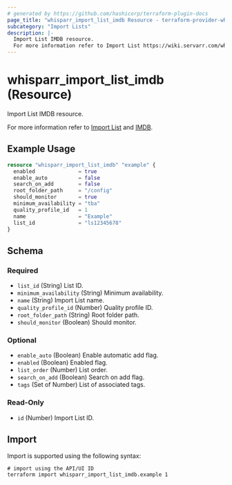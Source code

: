 ```yaml
---
# generated by https://github.com/hashicorp/terraform-plugin-docs
page_title: "whisparr_import_list_imdb Resource - terraform-provider-whisparr"
subcategory: "Import Lists"
description: |-
  Import List IMDB resource.
  For more information refer to Import List https://wiki.servarr.com/whisparr/settings#import-lists and IMDB https://wiki.servarr.com/whisparr/supported#imdblistimport.
---
```


# whisparr_import_list_imdb (Resource)

<!-- subcategory:Import Lists -->Import List IMDB resource.
For more information refer to [Import List](https://wiki.servarr.com/whisparr/settings#import-lists) and [IMDB](https://wiki.servarr.com/whisparr/supported#imdblistimport).

## Example Usage

```terraform
resource "whisparr_import_list_imdb" "example" {
  enabled              = true
  enable_auto          = false
  search_on_add        = false
  root_folder_path     = "/config"
  should_monitor       = true
  minimum_availability = "tba"
  quality_profile_id   = 1
  name                 = "Example"
  list_id              = "ls12345678"
}
```

<!-- schema generated by tfplugindocs -->
## Schema

### Required

- `list_id` (String) List ID.
- `minimum_availability` (String) Minimum availability.
- `name` (String) Import List name.
- `quality_profile_id` (Number) Quality profile ID.
- `root_folder_path` (String) Root folder path.
- `should_monitor` (Boolean) Should monitor.

### Optional

- `enable_auto` (Boolean) Enable automatic add flag.
- `enabled` (Boolean) Enabled flag.
- `list_order` (Number) List order.
- `search_on_add` (Boolean) Search on add flag.
- `tags` (Set of Number) List of associated tags.

### Read-Only

- `id` (Number) Import List ID.

## Import

Import is supported using the following syntax:

```shell
# import using the API/UI ID
terraform import whisparr_import_list_imdb.example 1
```
